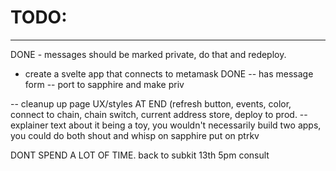 # TODO:
-------------
DONE - messages should be marked private, do that and redeploy.
- create a svelte app that connects to metamask
DONE -- has message form
-- port to sapphire and make priv

-- cleanup up page UX/styles AT END (refresh button, events, color, connect to chain, chain switch,
current address store, deploy to prod.
-- explainer text about it being a toy, you wouldn't necessarily build two apps, you could do both shout and whisp on sapphire
put on ptrkv

DONT SPEND A LOT OF TIME. back to subkit
13th 5pm consult